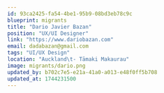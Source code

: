 ```yaml
---
id: 93ca2425-fa54-4be1-95b9-08bd3eb78c9c
blueprint: migrants
title: "Dario Javier Bazan"
position: "UX/UI Designer"
link: "https://www.dariobazan.com"
email: dadabazan@gmail.com
tags: "UI/UX Design"
location: "Auckland\t- Tāmaki Makaurau"
image: migrants/dario.png
updated_by: b702c7e5-e21a-41a0-a013-e48f0ff5b708
updated_at: 1744231500
---
```

